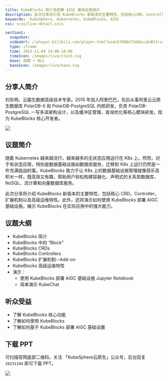 ```yaml
---
title: KubeBlocks 简介及部署 AIGC 基础设施演示
description: 此次分享将介绍 KubeBlocks 新版本的主要特性，包括核心CRD，Controller，扩展机制以及高级运维特性。此外，还将演示如何使用 KubeBlocks 部署 AIGC 基础设施，展示 KubeBlocks 在实际应用中的强大能力。
keywords:  KubeSphere, Kubernetes, KubeBlocks, AIGC
css: scss/live-detail.scss

section1:
  snapshot: 
  videoUrl: //player.bilibili.com/player.html?aid=578084710&bvid=BV1rz4y1A773&cid=1323371066&page=1&high_quality=1
  type: iframe
  time: 2023-11-04 14:00-18:00
  timeIcon: /images/live/clock.svg
  base: 成都 + 线上
  baseIcon: /images/live/base.svg
---
```


## 分享人简介

刘东明，云猿生数据高级技术专家。2015 年加入阿里巴巴，先后从事阿里云云原生数据库 PolarDB-X 和 PolarDB-PostgreSQL 内核研发，负责 PolarDB-PostgreSQL 一写多读架构设计，以及缓冲区管理，查询优化等核心模块研发。现为 KubeBlocks 核心开发者。

![](https://pek3b.qingstor.com/kubesphere-community/images/chengdu1104-liudongming.JPG)

## 议题简介

随着 Kubernetes 越来越流行，越来越多的无状态应用运行在 K8s 上。然而，对于有状态应用，特别是数据基础设施如数据库服务，迁移到 K8s 上运行仍然是一件充满挑战的事。KubeBlocks 致力于让 K8s 上的数据基础设施管理就像搭乐高积木一样，既高效又有趣，帮助用户轻松构建容器化、声明式的关系型数据库、NoSQL、流计算和向量数据库服务。

此次分享将介绍 KubeBlocks 新版本的主要特性，包括核心 CRD，Controller，扩展机制以及高级运维特性。此外，还将演示如何使用 KubeBlocks 部署 AIGC 基础设施，展示 KubeBlocks 在实际应用中的强大能力。	

## 议题大纲

- KubeBlocks 简介
- KubeBlocks 中的 “Block”
- KubeBlocks CRDs
- KubeBlocks Controllers
- KubeBlocks 扩展机制--Add-on
- KubeBlocks 高级运维特性
- 演示：
  - 使用 KubeBlocks 部署 AIGC 基础设施 Jupyter Notebook
  - 简单演示 KubeChat	

## 听众受益

- 了解 KubeBlocks 核心功能
- 了解如何使用 KubeBlocks
- 了解如何基于 KubeBlocks 部署 AIGC 基础设置

## 下载 PPT

可扫描官网底部二维码，关注 「KubeSphere云原生」公众号，后台回复 `20231104` 即可下载 PPT。

![](https://pek3b.qingstor.com/kubesphere-community/images/chengdu1104-poster-liudongming.png)